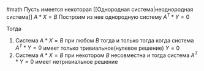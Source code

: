 #math 
Пусть имеется некоторая [[Однородная система|неоднородная система]] $A * X = B$
Построим из нее однородную систему $A^T*Y=0$

Тогда
1. Система $A * X = B$ при любом $B$ тогда и только тогда когда система $A^T*Y=0$ имеет только тривиальное(нулевое решение) $Y=0$
2. Система $A*X=B$ при некотором $B$ несовместна и тогда система $A^T*Y=0$ имеет нетривиальное решение